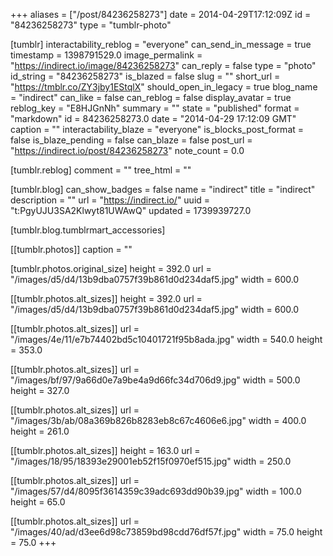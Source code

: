 +++
aliases = ["/post/84236258273"]
date = 2014-04-29T17:12:09Z
id = "84236258273"
type = "tumblr-photo"

[tumblr]
interactability_reblog = "everyone"
can_send_in_message = true
timestamp = 1398791529.0
image_permalink = "https://indirect.io/image/84236258273"
can_reply = false
type = "photo"
id_string = "84236258273"
is_blazed = false
slug = ""
short_url = "https://tmblr.co/ZY3jby1EStqlX"
should_open_in_legacy = true
blog_name = "indirect"
can_like = false
can_reblog = false
display_avatar = true
reblog_key = "E8HJGnNh"
summary = ""
state = "published"
format = "markdown"
id = 84236258273.0
date = "2014-04-29 17:12:09 GMT"
caption = ""
interactability_blaze = "everyone"
is_blocks_post_format = false
is_blaze_pending = false
can_blaze = false
post_url = "https://indirect.io/post/84236258273"
note_count = 0.0

[tumblr.reblog]
comment = ""
tree_html = ""

[tumblr.blog]
can_show_badges = false
name = "indirect"
title = "indirect"
description = ""
url = "https://indirect.io/"
uuid = "t:PgyUJU3SA2Klwyt81UWAwQ"
updated = 1739939727.0

[tumblr.blog.tumblrmart_accessories]

[[tumblr.photos]]
caption = ""

[tumblr.photos.original_size]
height = 392.0
url = "/images/d5/d4/13b9dba0757f39b861d0d234daf5.jpg"
width = 600.0

[[tumblr.photos.alt_sizes]]
height = 392.0
url = "/images/d5/d4/13b9dba0757f39b861d0d234daf5.jpg"
width = 600.0

[[tumblr.photos.alt_sizes]]
url = "/images/4e/11/e7b74402bd5c10401721f95b8ada.jpg"
width = 540.0
height = 353.0

[[tumblr.photos.alt_sizes]]
url = "/images/bf/97/9a66d0e7a9be4a9d66fc34d706d9.jpg"
width = 500.0
height = 327.0

[[tumblr.photos.alt_sizes]]
url = "/images/3b/ab/08a369b826b8283eb8c67c4606e6.jpg"
width = 400.0
height = 261.0

[[tumblr.photos.alt_sizes]]
height = 163.0
url = "/images/18/95/18393e29001eb52f15f0970ef515.jpg"
width = 250.0

[[tumblr.photos.alt_sizes]]
url = "/images/57/d4/8095f3614359c39adc693dd90b39.jpg"
width = 100.0
height = 65.0

[[tumblr.photos.alt_sizes]]
url = "/images/40/ad/d3ee6d98c73859bd98cdd76df57f.jpg"
width = 75.0
height = 75.0
+++

